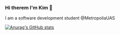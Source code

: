 ### Hi therem I'm Kim 👋

I am a software development student @MetropoliaUAS

[![Anurag's GitHub stats](https://github-readme-stats.vercel.app/api?username=Kimtuu)](https://github.com/anuraghazra/github-readme-stats)

<!--
**Kimtuu/Kimtuu** is a ✨ _special_ ✨ repository because its `README.md` (this file) appears on your GitHub profile.

Here are some ideas to get you started:

- 🔭 I’m currently working on ...
- 🌱 I’m currently learning ...
- 👯 I’m looking to collaborate on ...
- 🤔 I’m looking for help with ...
- 💬 Ask me about ...
- 📫 How to reach me: ...
- 😄 Pronouns: ...
- ⚡ Fun fact: ...
-->
